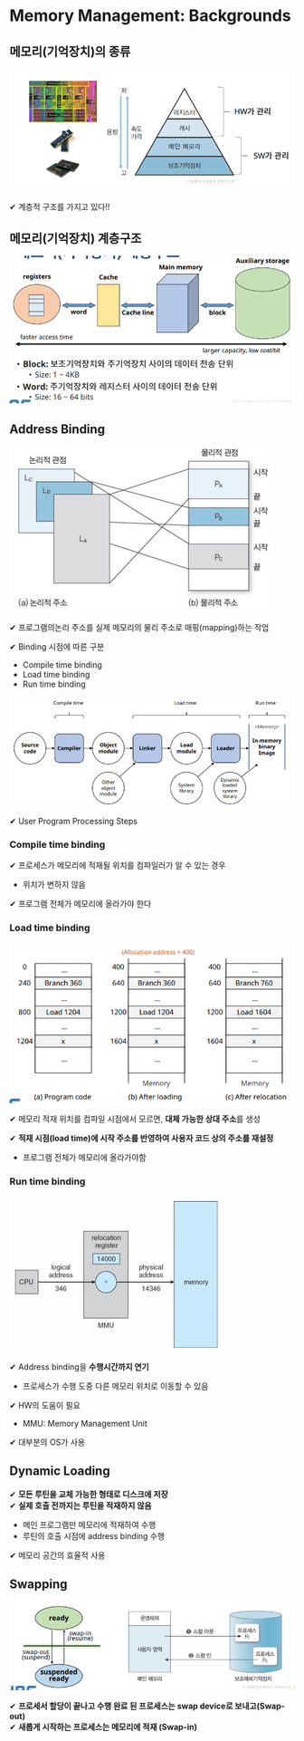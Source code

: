# Memory Management: Backgrounds

## 메모리(기억장치)의 종류

![](assets/8_1.md/2022-12-29-17-28-12.png)

✔ 계층적 구조를 가지고 있다!!

## 메모리(기억장치) 계층구조

![](assets/8_1.md/2022-12-29-17-28-55.png)

## Address Binding

![](assets/8_1.md/2022-12-29-17-32-34.png)

✔ 프로그램의논리 주소를 실제 메모리의 물리 주소로 매핑(mapping)하는 작업

✔ Binding 시점에 따른 구분
- Compile time binding
- Load time binding
- Run time binding


![](assets/8_1.md/2022-12-29-17-34-00.png)

✔ User Program Processing Steps

### Compile time binding

✔ 프로세스가 메모리에 적재될 위치를 컴파일러가 알 수 있는 경우
  - 위치가 변하지 않음
  
✔ 프로그램 전체가 메모리에 올라가야 한다

### Load time binding

![](assets/8_1.md/2022-12-29-17-38-02.png)

✔ 메모리 적재 위치를 컴파일 시점에서 모르면, **대체 가능한 상대 주소**를 생성

✔ **적재 시점(load time)에 시작 주소를 반영하여 사용자 코드 상의 주소를 재설정**
- 프로그램 전체가 메모리에 올라가야함

### Run time binding

![](assets/8_1.md/2022-12-29-17-39-08.png)

✔ Address binding을 **수행시간까지 연기**
- 프로세스가 수행 도중 다른 메모리 위치로 이동할 수 있음

✔ HW의 도움이 필요
- MMU: Memory Management Unit

✔ 대부분의 OS가 사용

## Dynamic Loading

✔ **모든 루틴을 교체 가능한 형태로 디스크에 저장**  
✔ **실제 호출 전까지는 루틴을 적재하지 않음**
- 메인 프로그램만 메모리에 적재하여 수행
- 루틴의 호출 시점에 address binding 수행

✔ 메모리 공간의 효율적 사용

## Swapping

![](assets/8_1.md/2022-12-29-17-42-45.png)

✔ **프로세서 할당이 끝나고 수행 완료 된 프로세스는 swap device로 보내고(Swap-out)**  
✔ **새롭게 시작하는 프로세스는 메모리에 적재 (Swap-in)**